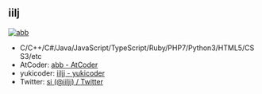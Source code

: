 ## iilj

[![abb](https://img.shields.io/endpoint?url=https%3A%2F%2Fatcoder-badges.now.sh%2Fapi%2Fatcoder%2Fjson%2Fabb)](https://atcoder.jp/users/abb)

- C/C++/C#/Java/JavaScript/TypeScript/Ruby/PHP7/Python3/HTML5/CSS3/etc
- AtCoder: [abb \- AtCoder](https://atcoder.jp/users/abb)
- yukicoder: [iiljj \- yukicoder](https://yukicoder.me/users/9419)
- Twitter: [si \(@iiljj\) / Twitter](https://twitter.com/iiljj)

<!--
### Hi there 👋

**iilj/iilj** is a ✨ _special_ ✨ repository because its `README.md` (this file) appears on your GitHub profile.

Here are some ideas to get you started:

- 🔭 I’m currently working on ...
- 🌱 I’m currently learning ...
- 👯 I’m looking to collaborate on ...
- 🤔 I’m looking for help with ...
- 💬 Ask me about ...
- 📫 How to reach me: ...
- 😄 Pronouns: ...
- ⚡ Fun fact: ...
-->
